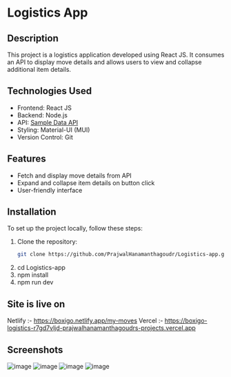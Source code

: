 # Logistics App

## Description
This project is a logistics application developed using React JS. It consumes an API to display move details and allows users to view and collapse additional item details.

## Technologies Used
- Frontend: React JS
- Backend: Node.js 
- API: [Sample Data API](http://test.api.boxigo.in/sample-data/)
- Styling: Material-UI (MUI)
- Version Control: Git

## Features
- Fetch and display move details from API
- Expand and collapse item details on button click
- User-friendly interface

## Installation
To set up the project locally, follow these steps:

1. Clone the repository:
   ```bash
   git clone https://github.com/PrajwalHanamanthagoudr/Logistics-app.git
2. cd Logistics-app
3. npm install
4. npm run dev

## Site is live on
Netlify :- https://boxigo.netlify.app/my-moves
Vercel :- https://boxigo-logistics-r7gd7vljd-prajwalhanamanthagoudrs-projects.vercel.app


## Screenshots
![image](https://github.com/user-attachments/assets/991733ce-22cb-44cb-ada4-cf5743bffdac)
![image](https://github.com/user-attachments/assets/13933d79-f0a1-4ab3-a8b1-589ed744f44d)
![image](https://github.com/user-attachments/assets/e6065912-e5f6-416e-af29-d7ffad739717)
![image](https://github.com/user-attachments/assets/a5c534a2-cb3e-4d2d-8853-a48681236f23)






   
